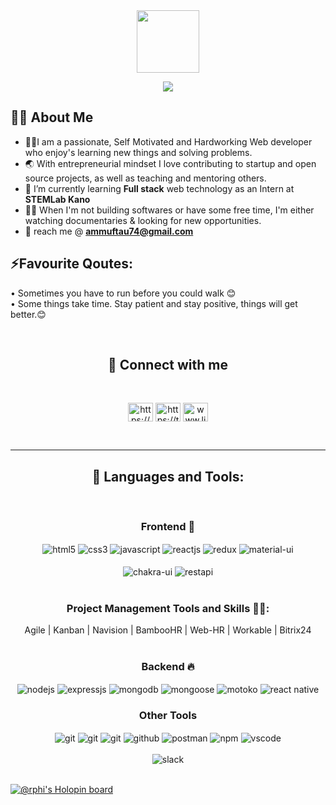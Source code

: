 <div align="center">
  <img src="https://media.giphy.com/media/M9gbBd9nbDrOTu1Mqx/giphy.gif" width="100"/>
</div>

<!-- Typing SVG by DenverCoder1 - https://github.com/DenverCoder1/readme-typing-svg -->

<p align="center">
  <a href="https://github.com/DenverCoder1/readme-typing-svg">
    <img src="https://readme-typing-svg.demolab.com/?lines=hi! My name is Abdulsalam Mohammed 👦🏽; I am a Full-stack%20web%20developer 👨🏻‍💻; Interested to work as a fulltime; or Remote React developer.; nice to meet you&font=Fira%20Code&center=true&width=540&height=45&color=#37bcf7&vCenter=true&size=22&pause=1000"></a>
</p>

## 🙋‍♂️ About Me

- 🧑‍🔭I am a passionate, Self Motivated and Hardworking Web developer who enjoy's learning new things and solving problems.
- 🌏 With entrepreneurial mindset I love contributing to startup and open source projects, as well as teaching and mentoring others.
- 🌱 I’m currently learning **Full stack** web technology as an Intern at **STEMLab Kano**
- 👨‍💻 When I'm not building softwares or have some free time, I'm either watching documentaries & looking for new opportunities.
- 💬 reach me @ **ammuftau74@gmail.com**

## ⚡Favourite Qoutes:
• Sometimes you have to run before you could walk 😊 <br>
• Some things take time. Stay patient and stay positive, things will get better.😊


<br>
<h2 align="center">📱 Connect with me</h2>
<br />

<p align="center">
<a href="https://github.com/devAbdulsalam" target="blank"><img align="center" src="https://raw.githubusercontent.com/rahuldkjain/github-profile-readme-generator/master/src/images/icons/Social/github.svg" alt="https://github.com/devAbdulsalam" height="30" width="40" /></a>
<a href="https://twitter.com/abdulsalamm74" target="blank"><img align="center" src="https://raw.githubusercontent.com/rahuldkjain/github-profile-readme-generator/master/src/images/icons/Social/twitter.svg" alt="https://twitter.com/abdulsalam74" height="30" width="40" /></a>
<a href="https://linkedin.com/in/abdulsalammmuftua" target="blank"><img align="center" src="https://raw.githubusercontent.com/rahuldkjain/github-profile-readme-generator/master/src/images/icons/Social/linked-in-alt.svg" alt="www.linkedin.com/in/abdulsalammmuftua" height="30" width="40" /></a>
</p>
<br />


<hr />

<h2 align="center">🚀 Languages and Tools:</h2>
<br/>
 
<div align="center"><h3 align="center">Frontend 🛄</h3>
<img src="https://img.shields.io/badge/html5-%23E34F26.svg?style=for-the-badge&logo=html5&logoColor=white" align="center" alt="html5">
<img src = "https://img.shields.io/badge/css3-%231572B6.svg?style=for-the-badge&logo=css3&logoColor=white" align="center" alt="css3">
<img src ="https://img.shields.io/badge/javascript-%23323330.svg?style=for-the-badge&logo=javascript&logoColor=%23F7DF1E" align="center" alt="javascript">
<img src="https://img.shields.io/badge/React-20232A?style=for-the-badge&logo=react&logoColor=61DAFB"  align="center" alt="reactjs" />
<img src="https://img.shields.io/badge/Redux-593D88?style=for-the-badge&logo=redux&logoColor=white"  align="center" alt="redux" />
<img src="https://img.shields.io/badge/Material%20UI-007FFF?style=for-the-badge&logo=mui&logoColor=white"  align="center" alt="material-ui"/>
<br/>
<br/>
  <img src = "https://img.shields.io/badge/chakra ui-%234ED1C5.svg?style=for-the-badge&logo=chakraui&logoColor=white" align="center" alt="chakra-ui"/>
  <img src="https://img.shields.io/badge/rest api-%23000000.svg?style=for-the-badge&logo=flask&logoColor=white" align="center" alt="restapi"/>
  
</div>
 <br/>
 <div align="center">
       <h3 align="center">Project Management Tools and Skills 👨‍💻: </h3>
       Agile | Kanban | Navision | BambooHR | Web-HR | Workable | Bitrix24
 </div>
 <br/>
  <div align="center"><h3 align="center">Backend  🔥</h3> 
<img src="https://img.shields.io/badge/Node.js-339933?style=for-the-badge&logo=nodedotjs&logoColor=white" align="center" alt="nodejs" />
<img src="https://img.shields.io/badge/Express.js-000000?style=for-the-badge&logo=express&logoColor=white" align="center" alt="expressjs"/>
<img src="https://img.shields.io/badge/MongoDB-4EA94B?style=for-the-badge&logo=mongodb&logoColor=white" align="center" alt="mongodb"/>
<img src="https://img.shields.io/badge/mongoose-%2300f.svg?style=for-the-badge&logo=fastify&logoColor=white" align="center" alt="mongoose"/>
<img src="https://img.shields.io/badge/motoko%2300f.svg?style=for-the-badge&logo=fastify&logoColor=white" align="center" alt="motoko"/>
<img src="https://img.shields.io/badge/react-native%2300f.svg?style=for-the-badge&logo=fastify&logoColor=white" align="center" alt="react native"/>
 </div>
  
  <div align="center"><h3 align="center">Other Tools</h3> 
   <img src="https://img.shields.io/badge/heroku-%23430098.svg?style=for-the-badge&logo=heroku&logoColor=white" align="center" alt="git"/>
   <img src="https://img.shields.io/badge/netlify-%23000000.svg?style=for-the-badge&logo=netlify&logoColor=#00C7B7" align="center" alt="git"/>
   <img src="https://img.shields.io/badge/vercel-%23000000.svg?style=for-the-badge&logo=vercel&logoColor=whit" align="center" alt="git"/>
<img src="https://img.shields.io/badge/GitHub-100000?style=for-the-badge&logo=github&logoColor=white"  align="center" alt="github"/>
<img src ="https://img.shields.io/badge/Postman-FF6C37?style=for-the-badge&logo=postman&logoColor=white" align="center" alt="postman">
<img src = "https://img.shields.io/badge/NPM-%23000000.svg?style=for-the-badge&logo=npm&logoColor=white" align="center" alt="npm">
   <img src="https://img.shields.io/badge/Visual%20Studio-5C2D91.svg?style=for-the-badge&logo=visual-studio&logoColor=white"  align="center" alt="vscode"/>
   <br/>
<br/>
   <img src="https://img.shields.io/badge/Slack-4A154B?style=for-the-badge&logo=slack&logoColor=white" align="center" alt="slack"/>
 </div>
</div>

<br/>

 
[![@rphi's Holopin board](https://holopin.io/api/user/board?user=rphi)](https://holopin.io/@rphi)
